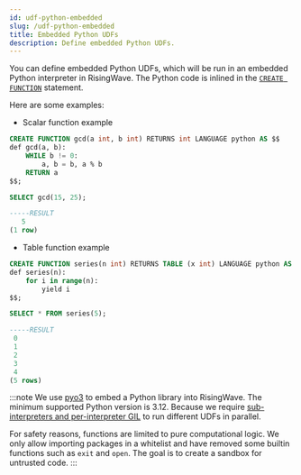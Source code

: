 ```yaml
---
id: udf-python-embedded
slug: /udf-python-embedded
title: Embedded Python UDFs
description: Define embedded Python UDFs.
---
```

<head>
  <link rel="canonical" href="https://docs.risingwave.com/docs/current/udf-python-embedded/" />
</head>

You can define embedded Python UDFs, which will be run in an embedded Python interpreter in RisingWave. The Python code is inlined in the [`CREATE FUNCTION`](/sql/commands/sql-create-function.md) statement.

Here are some examples:

- Scalar function example

```sql title="Create function"
CREATE FUNCTION gcd(a int, b int) RETURNS int LANGUAGE python AS $$
def gcd(a, b):
    WHILE b != 0:
        a, b = b, a % b
    RETURN a
$$;
```

```sql sql title="Call function"
SELECT gcd(15, 25);

-----RESULT
   5
(1 row)
```

- Table function example

```sql title="Create function"
CREATE FUNCTION series(n int) RETURNS TABLE (x int) LANGUAGE python AS $$
def series(n):
    for i in range(n):
        yield i
$$;
```

```sql title="Call function"
SELECT * FROM series(5);

-----RESULT
 0
 1
 2
 3
 4
(5 rows)
```

:::note
We use [pyo3](https://pyo3.rs/) to embed a Python library into RisingWave. The minimum supported Python version is 3.12. Because we require [sub-interpreters and per-interpreter GIL](https://realpython.com/python312-subinterpreters/) to run different UDFs in parallel.

For safety reasons, functions are limited to pure computational logic. We only allow importing packages in a whitelist and have removed some builtin functions such as `exit` and `open`. The goal is to create a sandbox for untrusted code. 
:::

